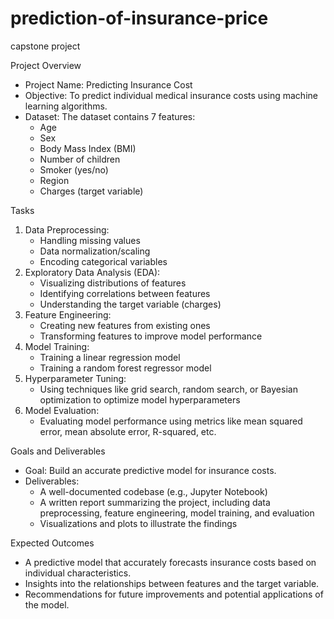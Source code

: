 # prediction-of-insurance-price
capstone project

Project Overview
- Project Name: Predicting Insurance Cost
- Objective: To predict individual medical insurance costs using machine learning algorithms.
- Dataset: The dataset contains 7 features:
    - Age
    - Sex
    - Body Mass Index (BMI)
    - Number of children
    - Smoker (yes/no)
    - Region
    - Charges (target variable)

Tasks
1. Data Preprocessing:
    - Handling missing values
    - Data normalization/scaling
    - Encoding categorical variables
2. Exploratory Data Analysis (EDA):
    - Visualizing distributions of features
    - Identifying correlations between features
    - Understanding the target variable (charges)
3. Feature Engineering:
    - Creating new features from existing ones
    - Transforming features to improve model performance
4. Model Training:
    - Training a linear regression model
    - Training a random forest regressor model
5. Hyperparameter Tuning:
    - Using techniques like grid search, random search, or Bayesian optimization to optimize model hyperparameters
6. Model Evaluation:
    - Evaluating model performance using metrics like mean squared error, mean absolute error, R-squared, etc.

Goals and Deliverables
- Goal: Build an accurate predictive model for insurance costs.
- Deliverables:
    - A well-documented codebase (e.g., Jupyter Notebook)
    - A written report summarizing the project, including data preprocessing, feature engineering, model training, and evaluation
    - Visualizations and plots to illustrate the findings

Expected Outcomes
- A predictive model that accurately forecasts insurance costs based on individual characteristics.
- Insights into the relationships between features and the target variable.
- Recommendations for future improvements and potential applications of the model.
